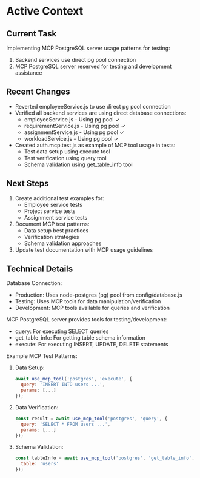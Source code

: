 # Active Context

## Current Task
Implementing MCP PostgreSQL server usage patterns for testing:
1. Backend services use direct pg pool connection
2. MCP PostgreSQL server reserved for testing and development assistance

## Recent Changes
- Reverted employeeService.js to use direct pg pool connection
- Verified all backend services are using direct database connections:
  * employeeService.js - Using pg pool ✓
  * requirementService.js - Using pg pool ✓
  * assignmentService.js - Using pg pool ✓
  * workloadService.js - Using pg pool ✓
- Created auth.mcp.test.js as example of MCP tool usage in tests:
  * Test data setup using execute tool
  * Test verification using query tool
  * Schema validation using get_table_info tool

## Next Steps
1. Create additional test examples for:
   - Employee service tests
   - Project service tests
   - Assignment service tests
2. Document MCP test patterns:
   - Data setup best practices
   - Verification strategies
   - Schema validation approaches
3. Update test documentation with MCP usage guidelines

## Technical Details
Database Connection:
- Production: Uses node-postgres (pg) pool from config/database.js
- Testing: Uses MCP tools for data manipulation/verification
- Development: MCP tools available for queries and verification

MCP PostgreSQL server provides tools for testing/development:
- query: For executing SELECT queries
- get_table_info: For getting table schema information
- execute: For executing INSERT, UPDATE, DELETE statements

Example MCP Test Patterns:
1. Data Setup:
   ```js
   await use_mcp_tool('postgres', 'execute', {
     query: 'INSERT INTO users ...',
     params: [...]
   });
   ```

2. Data Verification:
   ```js
   const result = await use_mcp_tool('postgres', 'query', {
     query: 'SELECT * FROM users ...',
     params: [...]
   });
   ```

3. Schema Validation:
   ```js
   const tableInfo = await use_mcp_tool('postgres', 'get_table_info', {
     table: 'users'
   });
